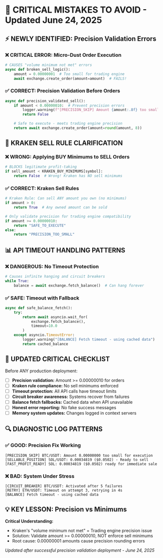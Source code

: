 # 🚫 CRITICAL MISTAKES TO AVOID - Updated June 24, 2025

## ⚡ **NEWLY IDENTIFIED: Precision Validation Errors**

### **❌ CRITICAL ERROR: Micro-Dust Order Execution**
```python
# CAUSES "volume minimum not met" errors
async def broken_sell_logic():
    amount = 0.00000001  # Too small for trading engine
    await exchange.create_order(amount=amount)  # FAILS!
```

### **✅ CORRECT: Precision Validation Before Orders**
```python
async def precision_validated_sell():
    if amount < 0.00000010:  # Prevent precision errors
        logger.warning(f"[PRECISION_SKIP] Amount {amount:.8f} too small")
        return False
    
    # Safe to execute - meets trading engine precision
    return await exchange.create_order(amount=round(amount, 8))
```

## 🔧 **KRAKEN SELL RULE CLARIFICATION**

### **❌ WRONG: Applying BUY Minimums to SELL Orders**
```python
# BLOCKS legitimate profit-taking
if sell_amount < KRAKEN_BUY_MINIMUMS[symbol]:
    return False  # Wrong! Kraken has NO sell minimums
```

### **✅ CORRECT: Kraken Sell Rules**
```python
# Kraken Rule: Can sell ANY amount you own (no minimums)
if amount > 0:
    return True  # Any owned amount can be sold
    
# Only validate precision for trading engine compatibility
if amount >= 0.00000010:
    return "SAFE_TO_EXECUTE"
else:
    return "PRECISION_TOO_SMALL"
```

## 📊 **API TIMEOUT HANDLING PATTERNS**

### **❌ DANGEROUS: No Timeout Protection**
```python
# Causes infinite hanging and circuit breakers
while True:
    balance = await exchange.fetch_balance()  # Can hang forever
```

### **✅ SAFE: Timeout with Fallback**
```python
async def safe_balance_fetch():
    try:
        return await asyncio.wait_for(
            exchange.fetch_balance(), 
            timeout=10.0
        )
    except asyncio.TimeoutError:
        logger.warning("[BALANCE] Fetch timeout - using cached data")
        return cached_balance
```

## 🎯 **UPDATED CRITICAL CHECKLIST**

Before ANY production deployment:

- [ ] **Precision validation:** Amount >= 0.00000010 for orders
- [ ] **Kraken rule compliance:** No sell minimums enforced  
- [ ] **Timeout protection:** All API calls have timeout limits
- [ ] **Circuit breaker awareness:** Systems recover from failures
- [ ] **Balance fetch fallbacks:** Cached data when API unavailable
- [ ] **Honest error reporting:** No fake success messages
- [ ] **Memory system updates:** Changes logged in context servers

## 🔍 **DIAGNOSTIC LOG PATTERNS**

### **✅ GOOD: Precision Fix Working**
```
[PRECISION_SKIP] BTC/USDT: Amount 0.00000000 too small for execution
[SELLABLE_POSITION] SOL/USDT: 0.00034819 ($0.0502) - Ready to sell
[FAST_PROFIT_READY] SOL: 0.00034819 ($0.0502) ready for immediate sale
```

### **❌ BAD: System Under Stress**
```
[CIRCUIT_BREAKER] BTC/USDT: Activated after 5 failures
[RETRY] ETH/USDT: Timeout on attempt 3, retrying in 4s
[BALANCE] Fetch timeout - using cached data
```

## 💡 **KEY LESSON: Precision vs Minimums**

**Critical Understanding:** 
- Kraken's "volume minimum not met" = Trading engine precision issue
- Solution: Validate amount >= 0.00000010, NOT enforce sell minimums
- Root cause: 0.00000001 amounts cause precision rounding errors

*Updated after successful precision validation deployment - June 24, 2025*